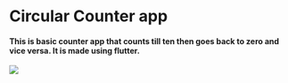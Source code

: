 <h1>Circular Counter app</h1>
<h4>This is basic counter app that counts till ten then goes back to zero and vice versa. It is made using flutter.</h4>
<img src="/home/bisho/Pictures/Screenshots/counterapp.png">



